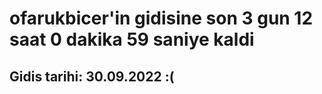 # ofarukbicer'in gidisine son 3 gun 12 saat 0 dakika 59 saniye kaldi

## Gidis tarihi: 30.09.2022 :(